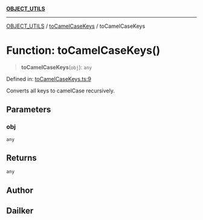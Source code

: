 [**OBJECT_UTILS**](../../README.md)

***

[OBJECT_UTILS](../../README.md) / [toCamelCaseKeys](../README.md) / toCamelCaseKeys

# Function: toCamelCaseKeys()

> **toCamelCaseKeys**(`obj`): `any`

Defined in: [toCamelCaseKeys.ts:9](https://github.com/dailker/everyutil/blob/88c583cdd8386be54599315f93f88880d20b94f3/src/object/toCamelCaseKeys.ts#L9)

Converts all keys to camelCase recursively.

## Parameters

### obj

`any`

## Returns

`any`

## Author

## Dailker
